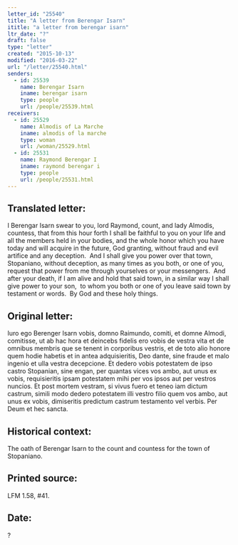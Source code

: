 ```yaml
---
letter_id: "25540"
title: "A letter from Berengar Isarn"
ititle: "a letter from berengar isarn"
ltr_date: "?"
draft: false
type: "letter"
created: "2015-10-13"
modified: "2016-03-22"
url: "/letter/25540.html"
senders:
  - id: 25539
    name: Berengar Isarn
    iname: berengar isarn
    type: people
    url: /people/25539.html
receivers:
  - id: 25529
    name: Almodis of La Marche
    iname: almodis of la marche
    type: woman
    url: /woman/25529.html
  - id: 25531
    name: Raymond Berengar I
    iname: raymond berengar i
    type: people
    url: /people/25531.html
---
```

<h2> Translated letter:</h2><p>I Berengar Isarn swear to you, lord Raymond, count, and lady Almodis, countess, that from this hour forth I shall be faithful to you on your life and all the members held in your bodies, and the whole honor which you have today and will acquire in the future, God granting, without fraud and evil artifice and any deception.&nbsp; And I shall give you power over that town, Stopaniano, without deception, as many times as you both, or one of you, request that power from me through yourselves or your messengers.&nbsp; And after your death, if I am alive and hold that said town, in a similar way I shall give power to your son,&nbsp; to whom you both or one of you leave said town by testament or words.&nbsp; By God and these holy things.</p><h2 class="mt-4"> Original letter:</h2><p class="Bodytext41">Iuro ego Berenger Isarn vobis, domno Raimundo, comiti, et domne Almodi, comitisse, ut ab hac hora et deincebs fidelis ero vobis de vestra vita et de omnibus membris que se tenent in corporibus vestris, et de toto alio honore quem hodie habetis et in antea adquisieritis, Deo dante, sine fraude et malo ingenio et ulla vestra decepcione. Et dedero vobis potestatem de ipso castro Stopanian, sine engan, per quantas vices vos ambo, aut unus ex vobis, requisieritis ipsam potestatem mihi per vos ipsos aut per vestros nuncios. Et post mortem vestram, si vivus fuero et teneo iam dictum castrum, simili modo dedero potestatem illi vestro filio quem vos ambo, aut unus ex vobis, dimiseritis predictum castrum testamento vel verbis. Per Deum et hec sancta.</p><h2 class="mt-4"> Historical context:</h2><p>The oath of Berengar Isarn to the count and countess for the town of Stopaniano.</p><h2 class="mt-4"> Printed source:</h2><p>LFM 1.58, #41.&nbsp;&nbsp;</p><h2 class="mt-4"> Date:</h2>?